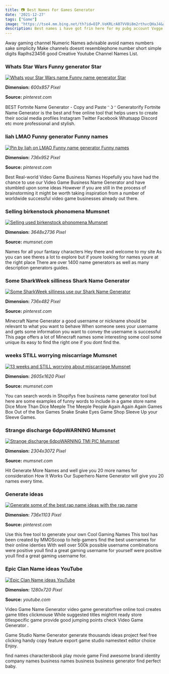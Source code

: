 ```yaml
---
title: 📷 Best Names For Games Generator
date: '2021-12-27'
tags: ["Game"]
image: "https://tse4.mm.bing.net/th?id=OIP.VoKRLrA07VV0i8m2rthvcQHaJ4&amp;pid=15.1"
description: Best names i have got frin here for my pubg account Vxgge on February 19 2020 Huilt Axel on February 16 2020 BlxzE good name CEGID on February 16 2020 i need
---
```




Away gaming channel Numeric Names advisable avoid names numbers sake simplicity Make channels doesnt resemblephone number short simple digits Raplhs23456 good Creative Youtube Channel Names List.



### Whats Star Wars Funny generator Star 

[![Whats your Star Wars name  Funny name generator Star ](https://i.pinimg.com/736x/d4/4e/67/d44e6791a7694e03905da6c8250cf550.jpg)](https://i.pinimg.com/736x/d4/4e/67/d44e6791a7694e03905da6c8250cf550.jpg)


**Dimension:** _600x857 Pixel_ 

**Source:** _pinterest.com_ 


BEST Fortnite Name Generator - Copy and Paste ᵔ ʖ ᵔ Generatorify Fortnite Name Generator is the best and free online tool that helps users to create their social media profiles Instagram Twitter Facebook Whatsapp Discord etc more professional and stylish.


###  liah LMAO Funny generator Funny names 

[![Pin by liah on LMAO  Funny name generator Funny names ](https://i.pinimg.com/originals/6f/0a/cc/6f0acc835f71a9330962c15cfd010a4e.jpg)](https://i.pinimg.com/originals/6f/0a/cc/6f0acc835f71a9330962c15cfd010a4e.jpg)


**Dimension:** _736x952 Pixel_ 

**Source:** _pinterest.com_ 


Best Real-world Video Game Business Names Hopefully you have had the chance to use our Video Game Business Name Generator and have stumbled upon some ideas However if you are still in the process of brainstorming it might be worth taking inspiration from a number of worldwide successful video game businesses already out there.


### Selling birkenstock phonomena Mumsnet

[![Selling used birkenstock phonomena  Mumsnet](https://www.mumsnet.com/uploads/talk/201402/1814-yellow.jpg)](https://www.mumsnet.com/uploads/talk/201402/1814-yellow.jpg)


**Dimension:** _3648x2736 Pixel_ 

**Source:** _mumsnet.com_ 


Names for all your fantasy characters Hey there and welcome to my site As you can see theres a lot to explore but if youre looking for names youre at the right place There are over 1400 name generators as well as many description generators guides.


### Some SharkWeek silliness Shark Name Generator 

[![Some SharkWeek silliness  use our Shark Name Generator ](https://s-media-cache-ak0.pinimg.com/736x/f2/d3/cf/f2d3cf4c2fe0a382d9d5ed62e8f9aced.jpg)](https://s-media-cache-ak0.pinimg.com/736x/f2/d3/cf/f2d3cf4c2fe0a382d9d5ed62e8f9aced.jpg)


**Dimension:** _736x482 Pixel_ 

**Source:** _pinterest.com_ 


Minecraft Name Generator a good username or nickname should be relevant to what you want to behave When someone sees your username and gets some information you want to convey the username is successful This page offers a lot of Minecraft names some interesting some cool some unique its easy to find the right one if you dont find the.


### weeks STILL worrying miscarriage Mumsnet

[![13 weeks and STILL worrying about miscarriage  Mumsnet](https://www.mumsnet.com/uploads/talk/201809/246728-img-4476.jpg)](https://www.mumsnet.com/uploads/talk/201809/246728-img-4476.jpg)


**Dimension:** _2605x1620 Pixel_ 

**Source:** _mumsnet.com_ 


You can search words in Shopifys free business name generator tool but here are some examples of funny words to include in a game store name Dice More Than Dice Meeple The Meeple People Again Again Again Games Box Out of the Box Games Snake Snake Eyes Game Shop Sleeve Up your Sleeve Games.


### Strange discharge 6dpoWARNING Mumsnet

[![Strange discharge 6dpoWARNING TMI PIC  Mumsnet](https://www.mumsnet.com/uploads/talk/201903/480231-image1)](https://www.mumsnet.com/uploads/talk/201903/480231-image1)


**Dimension:** _2304x3072 Pixel_ 

**Source:** _mumsnet.com_ 


Hit Generate More Names and well give you 20 more names for consideration How It Works Our Superhero Name Generator will give you 20 names every time.


### Generate ideas 

[![Generate some of the best rap name ideas with the rap name ](https://i.pinimg.com/originals/8b/ac/cc/8baccceb08c280f1a5ea87a4a9ed9af1.jpg)](https://i.pinimg.com/originals/8b/ac/cc/8baccceb08c280f1a5ea87a4a9ed9af1.jpg)


**Dimension:** _736x1103 Pixel_ 

**Source:** _pinterest.com_ 


Use this free tool to generate your own Cool Gaming Names This tool has been created by MMOScoop to help gamers find the best usernames for their online identies With well over 500k possible username combinations were positive youll find a great gaming username for yourself were positive youll find a great gaming username for.


### Epic Clan Name ideas YouTube

[![Epic Clan Name ideas  YouTube](https://i.ytimg.com/vi/zga4nZsktOE/maxresdefault.jpg)](https://i.ytimg.com/vi/zga4nZsktOE/maxresdefault.jpg)


**Dimension:** _1280x720 Pixel_ 

**Source:** _youtube.com_ 



 Video Game Name Generator video game generatorfree online tool creates game titles clickmouse While suggested titles mightnt ready store titlespecific game provide good jumping points check Video Game Generator .


 Game Studio Name Generator generate thousands ideas project feel free clicking handy copy feature export game studio namestext editor choice Enjoy.


 find names charactersbook play movie game Find awesome brand identity company names business names business business generator find perfect baby.




